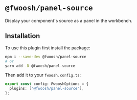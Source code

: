 # `@fwoosh/panel-source`

Display your component's source as a panel in the workbench.

## Installation

To use this plugin first install the package:

```sh
npm i --save-dev @fwoosh/panel-source
# or
yarn add -D @fwoosh/panel-source
```

Then add it to your `fwoosh.config.ts`:

```ts fwoosh.config.ts
export const config: FwooshOptions = {
  plugins: ["@fwoosh/panel-source"],
};
```
